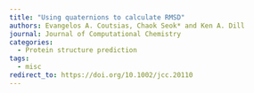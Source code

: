 ```yaml
---
title: "Using quaternions to calculate RMSD"
authors: Evangelos A. Coutsias, Chaok Seok* and Ken A. Dill
journal: Journal of Computational Chemistry
categories:
  - Protein structure prediction
tags:
  - misc
redirect_to: https://doi.org/10.1002/jcc.20110
---
```

